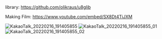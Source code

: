 library: https://github.com/olikraus/u8glib

Making Film: https://www.youtube.com/embed/SX8Dt4TiJXM

![KakaoTalk_20220216_191405855](https://user-images.githubusercontent.com/72438246/154243779-33151b6b-da80-41ab-92c7-645ed69b9cf0.jpg)
![KakaoTalk_20220216_191405855_01](https://user-images.githubusercontent.com/72438246/154243789-640bf1e2-2a65-4034-a87d-0445756888db.jpg)
![KakaoTalk_20220216_191405855_02](https://user-images.githubusercontent.com/72438246/154243792-87eb0d07-2d37-4a2b-b492-9b37ab24ab78.jpg)
